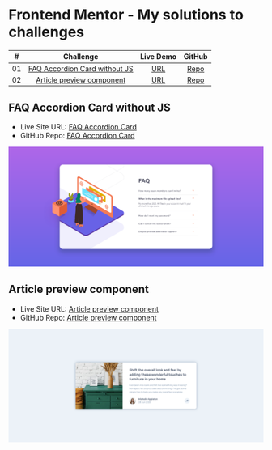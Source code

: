 # Frontend Mentor - My solutions to challenges

|  #  |                            Challenge                            |                        Live Demo                        |                                                 GitHub                                                 |
| :-: | :-------------------------------------------------------------: | :-----------------------------------------------------: | :----------------------------------------------------------------------------------------------------: |
| 01  | [FAQ Accordion Card without JS](#faq-accordion-card-without-js) | [URL](https://faq-accordion-card-delta-ten.vercel.app/) | [Repo](https://github.com/AndyGuit/frontend-mentor-challenges/tree/master/faq-accordion-card-main) |
| 02  | [Article preview component](#article-preview-component) | [URL](https://article-preview-component-brown.vercel.app/) | [Repo](https://github.com/AndyGuit/frontend-mentor-challenges/tree/master/article-preview-component-master) |

## FAQ Accordion Card without JS

- Live Site URL: [FAQ Accordion Card](https://faq-accordion-card-delta-ten.vercel.app/)
- GitHub Repo: [FAQ Accordion Card](https://github.com/AndyGuit/frontend-mentor-challenges/tree/master/faq-accordion-card-main)

![Desktop](faq-accordion-card-main/solution_desktop.jpg)

## Article preview component

- Live Site URL: [Article preview component](https://article-preview-component-brown.vercel.app/)
- GitHub Repo: [Article preview component](https://github.com/AndyGuit/frontend-mentor-challenges/tree/master/article-preview-component-master)

![Desktop](article-preview-component-master/solution_desktop.jpg)
